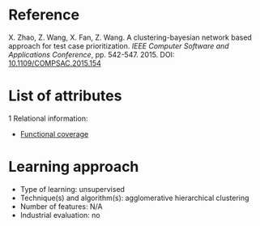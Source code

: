 # Reference

X. Zhao, Z. Wang, X. Fan, Z. Wang. A clustering-bayesian network based approach for test case prioritization. *IEEE Computer Software and Applications Conference*, pp. 542-547. 2015. DOI: [10.1109/COMPSAC.2015.154](https://www.doi.org/10.1109/COMPSAC.2015.154)

# List of attributes

1 Relational information:
* [Functional coverage](../../attributes/relational/test-case/coverage/functional-coverage.md)

# Learning approach

* Type of learning: unsupervised
* Technique(s) and algorithm(s): agglomerative hierarchical clustering
* Number of features: N/A
* Industrial evaluation: no